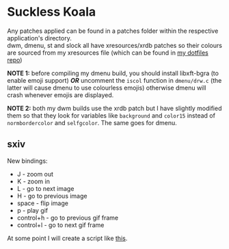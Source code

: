 # Suckless Koala
Any patches applied can be found in a patches folder within the respective application's directory.\
dwm, dmenu, st and slock all have xresources/xrdb patches so their colours are sourced from my xresources file
(which can be found in [my dotfiles repo](https://github.com/koalagang/dotfiles))

**NOTE 1:** before compiling my dmenu build, you should install libxft-bgra (to enable emoji support)
***OR*** uncomment the `iscol` function in `dmenu/drw.c` (the latter will cause dmenu to use colourless emojis)
otherwise dmenu will crash whenever emojis are displayed.

**NOTE 2:** both my dwm builds use the xrdb patch but I have slightly modified them so that they look
for variables like `background` and `color15` instead of `normbordercolor` and `selfgcolor`.
The same goes for dmenu.

## sxiv

New bindings:
* J - zoom out
* K - zoom in
* L - go to next image
* H - go to previous image
* space - flip image
* p - play gif
* control+h - go to previous gif frame
* control+l - go to next gif frame

At some point I will create a script like [this](https://github.com/LukeSmithxyz/voidrice/blob/master/.config/sxiv/exec/key-handler).
